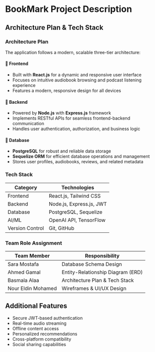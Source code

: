# BookMark Project Description

## Architecture Plan & Tech Stack

### Architecture Plan

The application follows a modern, scalable three-tier architecture:

#### 🎨 Frontend
- Built with **React.js** for a dynamic and responsive user interface
- Focuses on intuitive audiobook browsing and podcast listening experience
- Features a modern, responsive design for all devices

#### 🔧 Backend
- Powered by **Node.js** with **Express.js** framework
- Implements RESTful APIs for seamless frontend-backend communication
- Handles user authentication, authorization, and business logic

#### 💾 Database
- **PostgreSQL** for robust and reliable data storage
- **Sequelize ORM** for efficient database operations and management
- Stores user profiles, audiobooks, reviews, and related metadata

### Tech Stack

| Category | Technologies |
|----------|-------------|
| Frontend | React.js, Tailwind CSS|
| Backend | Node.js, Express.js, JWT |
| Database | PostgreSQL, Sequelize |
| AI/ML | OpenAI API, TensorFlow |
| Version Control | Git, GitHub |

### Team Role Assignment

| Team Member | Responsibility |
|------------|----------------|
| Sara Mostafa | Database Schema Design |
| Ahmed Gamal | Entity-Relationship Diagram (ERD) |
| Basmala Alaa | Architecture Plan & Tech Stack |
| Nour Eldin Mohamed | Wireframes & UI/UX Design |

## Additional Features
- Secure JWT-based authentication
- Real-time audio streaming
- Offline content access
- Personalized recommendations
- Cross-platform compatibility
- Social sharing capabilities
